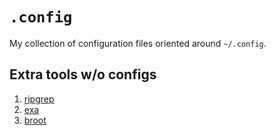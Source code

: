 # `.config`
My collection of configuration files oriented around `~/.config`.

## Extra tools w/o configs
1. [ripgrep](https://github.com/BurntSushi/ripgrep)
1. [exa](https://the.exa.website/)
1. [broot](https://github.com/Canop/broot)
